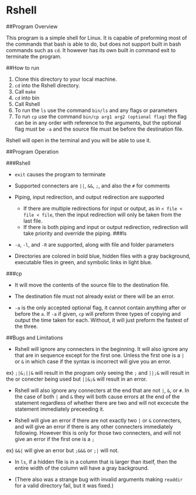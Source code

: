 Rshell
======

##Program Overview

This program is a simple shell for Linux. It is capable of preforming most
of the commands that bash is able to do, but does not support built in
bash commands such as `cd`. It however has its own built in command exit to
terminate the program.

##How to run

1. Clone this directory to your local machine.
2. `cd` into the Rshell directory.
3. Call `make`
4. `cd` into bin
5. Call Rshell
6. To run the `ls` use the command `bin/ls` and any flags or parameters
7. To run `cp` use the command `bin/cp arg1 arg2 (optional flag)` the flag
can be in any order with reference to the arguments, but the optional flag must
 be `-a` and the source file must be before the destination file.

Rshell will open in the terminal and you will be able to use it.

##Program Operation

###Rshell

* `exit` causes the program to terminate

* Supported connecters are `||`, `&&`, `;`, and also the `#` for comments

* Piping, input redirection, and output redirection are supported
  * If there are multiple redirections for input or output, as in `< file < file < file`,
  then the input redirection will only be taken from the last file.
  * If there is both piping and input or output redirection, redirection will take
  priority and override the piping.
###ls

* `-a`, `-l`, and `-R` are supported, along with file and folder parameters

* Directories are colored in bold blue, hidden files with a gray background,
executable files in green, and symbolic links in light blue.

###cp

* It will move the contents of the source file to the destination file.

* The destination file must not already exist or there will be an error.

* `-a` is the only accepted optional flag, it cannot contain anything after
or before the `a`. If `-a` if given, `cp` will preform three types of copying
and output the time taken for each. Without, it will just preform the fastest of
the three.

##Bugs and Limitations

* Rshell will ignore any connecters in the beginning. It will also
ignore any that are in sequence except for the first one. Unless the
first one is a `|` or `&` in which case if the syntax is incorrect will give
you an error.

ex) `;|&;||&` will result in the program only seeing the `;` and `||;&`
will result in the or conecter being used but `||&;&` will result in an error.

* Rshell will also ignore any connecters at the end that are not `|`, `&`, or
`#`. In the case of both `|` and `&` they will both cause errors at the end
of the statement regardless of whether there are two and will not excecute
the statement immediately preceeding it.

* Rshell will give an error if there are not exactly two `|` or `&`
connecters, and will give an error if there is any other connecters
immediately following. However this is only for those two connecters,
and will not give an error if the first one is a `;`

ex) `&&|` will give an error but `;&&&` or `;|` will not.

* In `ls`, if a hidden file is in a column that is larger than itself, then
the entire width of the column will have a gray background.

* (There also was a strange bug with invalid arguments making `readdir` for a
valid directory fail, but it was fixed.)
